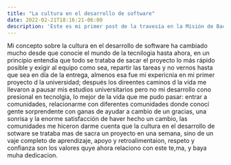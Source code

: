 ```yaml
---
title: "La cultura en el desarrollo de software"
date: 2022-02-21T18:16:21-06:00
description: 'Este es mi primer post de la travesía en la Misión de Backend con Node JS de Launch X.'
---
```


Mi concepto sobre la cultura en el desarrollo de software ha cambiado mucho desde que conocie el mundo de la tecnilogia hasta ahora, en un principio entendia que todo se trataba de sacar el proyecto lo más rápido posible y exigir al equipo como sea, repartir las tareas y no vernos hasta que sea en día de la entrega, almenos esa fue mi expericnia en mi primer proyecto d la universidad; después los direentes caminos d la vida me llevaron a pausar mis estudios universitarios pero no mi desarrollo cono presional en tecnolgia, lo mejor de la vida que me pudo pasar: entrar a comunidades, relacionarme con diferentes comunidades donde conocí gente sorprendente con ganas de ayudar a cambio de un gracias, una sonrisa y la enorme satisfacción de haver hecho un cambio, las comunidades me hiceron darme cuenta que la cultura en el desarrollo de sotware se trataba mas de sacra un proyecto en una semana, sino de un vaje completo de aprendizaje, apoyo y retroalimentaion, respeto y confianza son los valores quye ahora relaciono con este te,ma, y baya muha dedicacion. 
